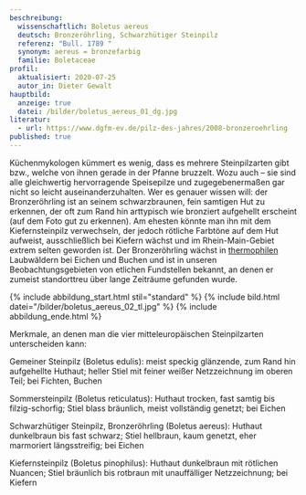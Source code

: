 ```yaml
---
beschreibung:
  wissenschaftlich: Boletus aereus
  deutsch: Bronzeröhrling, Schwarzhütiger Steinpilz
  referenz: "Bull. 1789 "
  synonym: aereus = bronzefarbig
  familie: Boletaceae
profil:
  aktualisiert: 2020-07-25
  autor_in: Dieter Gewalt
hauptbild:
  anzeige: true
  datei: /bilder/boletus_aereus_01_dg.jpg
literatur:
  - url: https://www.dgfm-ev.de/pilz-des-jahres/2008-bronzeroehrling
published: true
---
```

Küchenmykologen kümmert es wenig, dass es mehrere Steinpilzarten gibt bzw., welche von ihnen gerade in der Pfanne bruzzelt. Wozu auch – sie sind alle gleichwertig hervorragende Speisepilze und zugegebenermaßen gar nicht so leicht auseinanderzuhalten. Wer es genauer wissen will: der Bronzeröhrling ist an seinem schwarzbraunen, fein samtigen Hut zu erkennen, der oft zum Rand hin arttypisch wie bronziert aufgehellt erscheint (auf dem Foto gut zu erkennen). Am ehesten könnte man ihn mit dem Kiefernsteinpilz verwechseln, der jedoch rötliche Farbtöne auf dem Hut aufweist, ausschließlich bei Kiefern wächst und im Rhein-Main-Gebiet extrem selten geworden ist. Der Bronzeröhrling wächst in [thermophilen](thermophil "Glossar") Laubwäldern bei Eichen und Buchen und ist in unseren Beobachtungsgebieten von etlichen Fundstellen bekannt, an denen er zumeist standorttreu über lange Zeiträume gefunden wurde.

{% include abbildung_start.html stil="standard" %}
{% include bild.html datei="/bilder/boletus_aereus_02_tl.jpg" %}
{% include abbildung_ende.html %}

Merkmale, an denen man die vier mitteleuropäischen Steinpilzarten unterscheiden kann:

Gemeiner Steinpilz (Boletus edulis): meist speckig glänzende, zum Rand hin aufgehellte Huthaut; heller Stiel mit feiner weißer Netzzeichnung im oberen Teil; bei Fichten, Buchen  

Sommersteinpilz (Boletus reticulatus): Huthaut trocken, fast samtig bis filzig-schorfig; Stiel blass bräunlich, meist vollständig genetzt; bei Eichen  

Schwarzhütiger Steinpilz, Bronzeröhrling (Boletus aereus): Huthaut dunkelbraun bis fast schwarz; Stiel hellbraun, kaum genetzt, eher marmoriert längsstreifig; bei Eichen  

Kiefernsteinpilz (Boletus pinophilus): Huthaut dunkelbraun mit rötlichen Nuancen; Stiel bräunlich bis rotbraun mit unauffälliger Netzzeichnung; bei Kiefern